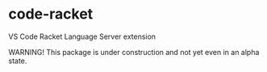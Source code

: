 # code-racket
VS Code Racket Language Server extension

WARNING! This package is under construction and not yet even in an alpha state.
